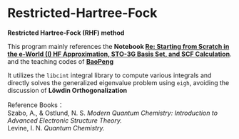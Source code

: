 # Restricted-Hartree-Fock
**Restricted Hartree-Fock (RHF) method**

This program mainly references the **Notebook [Re: Starting from Scratch in the e-World (I) HF Approximation, STO-3G Basis Set, and SCF Calculation](https://bohrium.dp.tech/notebooks/76266786918)**. and the teaching codes of **[BaoPeng](https://github.com/baopengbp)** <br>

It utilizes the `libcint` integral library to compute various integrals and directly solves the generalized eigenvalue problem using `eigh`, avoiding the discussion of **Löwdin Orthogonalization**

Reference Books：  
Szabo, A., & Ostlund, N. S. *Modern Quantum Chemistry: Introduction to Advanced Electronic Structure Theory.*  
Levine, I. N. *Quantum Chemistry.*    





